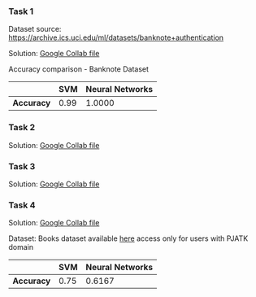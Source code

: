   ### Task 1
  
  Dataset source: https://archive.ics.uci.edu/ml/datasets/banknote+authentication
  
  Solution: [Google Collab file](https://colab.research.google.com/drive/17u8sQA24676Z6BUfe5wOL5c6h0y04weQ?usp=sharing) 
  
  Accuracy comparison - Banknote Dataset
  
 | | SVM | Neural Networks |
  |---|---|---|
  | **Accuracy** | 0.99 | 1.0000|
  
  
  ### Task 2
  
  Solution: [Google Collab file](https://colab.research.google.com/drive/11bgUQ4HvZo0dETI4roGbX2OzwP_nf6Wd?usp=sharing)
  
  ### Task 3
  
  Solution: [Google Collab file](https://colab.research.google.com/drive/1CxkkSFbkHfF7tXn9Fd-eQ4vRjMEAv8h1?usp=sharing)
  
  
 ### Task 4
 
 Solution: [Google Collab file](https://colab.research.google.com/drive/1DuwrUPhx0PS2IRLHmlgNLDgigYBC5STo?usp=sharing)
 
 Dataset: 
Books dataset available [here](https://docs.google.com/spreadsheets/d/1JM0fo4tQZm__rK0rHjpxADmENIl5FuuztK8FMQQZd44/edit?usp=sharing) access only for users with PJATK domain
 
  | | SVM | Neural Networks |
  |---|---|---|
  | **Accuracy** | 0.75 | 0.6167 |
 
 
